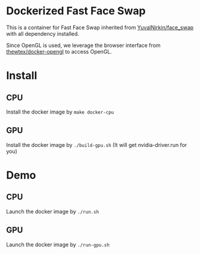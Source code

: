 # Dockerized Fast Face Swap

This is a container for Fast Face Swap inherited from [YuvalNirkin/face_swap](https://github.com/YuvalNirkin/face_swap) with all dependency installed.

Since OpenGL is used, we leverage the browser interface from [thewtex/docker-opengl](https://github.com/thewtex/docker-opengl) to
access OpenGL.

# Install

## CPU

Install the docker image by `make docker-cpu`

## GPU

Install the docker image by `./build-gpu.sh` (It will get nvidia-driver.run for you)

# Demo

## CPU

Launch the docker image by `./run.sh`

## GPU

Launch the docker image by `./run-gpu.sh`
